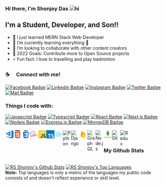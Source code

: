 ### Hi there, I'm Shonjoy Das  <img src="https://user-images.githubusercontent.com/1303154/88677602-1635ba80-d120-11ea-84d8-d263ba5fc3c0.gif" width="28px" alt="hi">

## I'm a Student, Developer, and Son!!

- 🔭 I just learned MERN Stack Web Developer
- 🌱 I’m currently learning everything 🤣
- 👯 I’m looking to collaborate with other content creators
- 🥅 2022 Goals: Contribute more to Open Source projects
- ⚡ Fun fact: I love to travelling and play badminton

### :coffee: &emsp;Connect with me!

[![Facebook Badge](https://img.shields.io/badge/Facebook-1877F2?style=for-the-badge&logo=facebook&logoColor=white)][facebook]
[![Linkedin Badge](https://img.shields.io/badge/LinkedIn-0077B5?style=for-the-badge&logo=linkedin&logoColor=white)][linkedin]
[![Instagram Badge](https://img.shields.io/badge/Instagram-E4405F?style=for-the-badge&logo=instagram&logoColor=white)][instagram]
[![Twitter Badge](https://img.shields.io/badge/Twitter-1DA1F2?style=for-the-badge&logo=twitter&logoColor=white)][twitter]
[![Mail Badge](https://img.shields.io/badge/Gmail-D14836?style=for-the-badge&logo=gmail&logoColor=white)][gmail]

### Things I code with:

[![Javascript Badge](https://img.shields.io/badge/-Javascript-F0DB4F?style=for-the-badge&labelColor=black&logo=javascript&logoColor=F0DB4F)][github]
[![Typescript Badge](https://img.shields.io/badge/-Typescript-007acc?style=for-the-badge&labelColor=black&logo=typescript&logoColor=007acc)][github]
[![React Badge](https://img.shields.io/badge/-React-61DBFB?style=for-the-badge&labelColor=black&logo=react&logoColor=61DBFB)][github]
[![Next.js Badge](https://img.shields.io/badge/next.js-000000?style=for-the-badge&logo=nextdotjs&logoColor=white)][github]
[![Nodejs Badge](https://img.shields.io/badge/-Nodejs-3C873A?style=for-the-badge&labelColor=black&logo=node.js&logoColor=3C873A)][github]
[![Express.js Badge](https://img.shields.io/badge/Express.js-000000?style=for-the-badge&logo=express&logoColor=white)][github]
[![MongoDB Badge](https://img.shields.io/badge/MongoDB-4EA94B?style=for-the-badge&logo=mongodb&logoColor=white)][github]
<br />
<br />
[<img align="left" alt="Visual Studio Code" width="26px" src="https://raw.githubusercontent.com/github/explore/80688e429a7d4ef2fca1e82350fe8e3517d3494d/topics/visual-studio-code/visual-studio-code.png" />][github]
[<img align="left" alt="HTML5" width="26px" src="https://raw.githubusercontent.com/github/explore/80688e429a7d4ef2fca1e82350fe8e3517d3494d/topics/html/html.png" />][github]
[<img align="left" alt="CSS3" width="26px" src="https://raw.githubusercontent.com/github/explore/80688e429a7d4ef2fca1e82350fe8e3517d3494d/topics/css/css.png" />][github]
[<img align="left" alt="Sass" width="26px" src="https://raw.githubusercontent.com/github/explore/80688e429a7d4ef2fca1e82350fe8e3517d3494d/topics/sass/sass.png" />][github]
[<img align="left" alt="JavaScript" width="26px" src="https://raw.githubusercontent.com/github/explore/80688e429a7d4ef2fca1e82350fe8e3517d3494d/topics/javascript/javascript.png" />][github]
[<img align="left" alt="TypeScript" width="26px" src="https://raw.githubusercontent.com/github/explore/80688e429a7d4ef2fca1e82350fe8e3517d3494d/topics/typescript/typescript.png" />][github]
[<img align="left" alt="React" width="26px" src="https://raw.githubusercontent.com/github/explore/80688e429a7d4ef2fca1e82350fe8e3517d3494d/topics/react/react.png" />][github]
[<img align="left" alt="Python" width="26px" src="https://img.icons8.com/color/48/000000/python.png"/>][github]
[<img align="left" alt="Django" width="26px" src="https://img.icons8.com/color/48/000000/django.png"/>][github]
[<img align="left" alt="Firebase" width="26px" src="https://raw.githubusercontent.com/github/explore/80688e429a7d4ef2fca1e82350fe8e3517d3494d/topics/firebase/firebase.png" />][github]
[<img align="left" alt="GraphQL" width="26px" src="https://img.icons8.com/color/48/000000/graphql.png" />][github]
[<img align="left" alt="Node.js" width="26px" src="https://img.icons8.com/color/48/000000/nodejs.png"/>][github]
[<img align="left" alt="MongoDB" width="26px" src="https://raw.githubusercontent.com/devicons/devicon/master/icons/mongodb/mongodb-original-wordmark.svg" />][github]
[<img align="left" alt="Git" width="26px" src="https://img.icons8.com/color/48/000000/git.png"/>][github]
[<img align="left" alt="Redux" width="26px" src="https://img.icons8.com/color/48/000000/redux.png"/>][github]

<br/>

### My Github Stats

  <br/>
    <a href="https://github.com/rsshonjoydas/github-readme-stats"><img alt="RS Shonjoy's Github Stats" src="https://github-readme-stats.vercel.app/api?username=rsshonjoydas&show_icons=true&count_private=true&theme=react&hide_border=true&bg_color=0D1117" /></a>
  <a href="https://github.com/rsshonjoydas/github-readme-stats"><img alt="RS Shonjoy's Top Languages" src="https://github-readme-stats.vercel.app/api/top-langs/?username=rsshonjoydas&langs_count=8&count_private=true&layout=compact&theme=react&hide_border=true&bg_color=0D1117" /></a>
  <br/>
  <b>Note:</b> Top languages is only a metric of the languages my public code consists of and doesn't reflect experience or skill level.


<br/>
<br/>

[twitter]: https://twitter.com/rsshonjoydas
[facebook]: https://www.facebook.com/rsshonjoydas
[instagram]: https://www.instagram.com/rsshonjoydas/
[linkedin]: https://www.linkedin.com/in/rsshonjoydas/
[github]: https://www.github.com/rsshonjoydas
[gmail]: mailto:rsshonjoydas@gmail.com